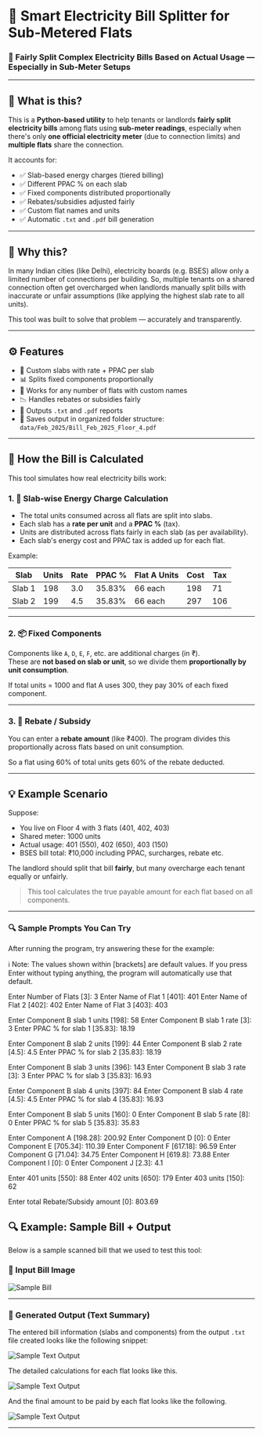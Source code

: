 # 🔌 Smart Electricity Bill Splitter for Sub-Metered Flats

### 🧮 Fairly Split Complex Electricity Bills Based on Actual Usage — Especially in Sub-Meter Setups

---

## 📖 What is this?

This is a **Python-based utility** to help tenants or landlords **fairly split electricity bills** among flats using **sub-meter readings**, especially when there's only **one official electricity meter** (due to connection limits) and **multiple flats** share the connection.

It accounts for:
- ✅ Slab-based energy charges (tiered billing)
- ✅ Different PPAC % on each slab
- ✅ Fixed components distributed proportionally
- ✅ Rebates/subsidies adjusted fairly
- ✅ Custom flat names and units
- ✅ Automatic `.txt` and `.pdf` bill generation

---

## 🤔 Why this?

In many Indian cities (like Delhi), electricity boards (e.g. BSES) allow only a limited number of connections per building. So, multiple tenants on a shared connection often get overcharged when landlords manually split bills with inaccurate or unfair assumptions (like applying the highest slab rate to all units).

This tool was built to solve that problem — accurately and transparently.

---

## ⚙️ Features

- 🧮 Custom slabs with rate + PPAC per slab
- 📊 Splits fixed components proportionally
- 🎯 Works for any number of flats with custom names
- 📉 Handles rebates or subsidies fairly
- 🧾 Outputs `.txt` and `.pdf` reports
- 📁 Saves output in organized folder structure: `data/Feb_2025/Bill_Feb_2025_Floor_4.pdf`

---

## 🧠 How the Bill is Calculated

This tool simulates how real electricity bills work:

### 1. 🔢 Slab-wise Energy Charge Calculation
- The total units consumed across all flats are split into slabs.
- Each slab has a **rate per unit** and a **PPAC %** (tax).
- Units are distributed across flats fairly in each slab (as per availability).
- Each slab's energy cost and PPAC tax is added up for each flat.

Example:

| Slab        | Units | Rate | PPAC % | Flat A Units | Cost | Tax  |
|-------------|-------|------|--------|--------------|------|------|
| Slab 1      | 198   | 3.0  | 35.83% | 66 each      | 198  | 71   |
| Slab 2      | 199   | 4.5  | 35.83% | 66 each      | 297  | 106  |

---

### 2. 📦 Fixed Components

Components like `A`, `D`, `E`, `F`, etc. are additional charges (in ₹).  
These are **not based on slab or unit**, so we divide them **proportionally by unit consumption**.

If total units = 1000 and flat A uses 300, they pay 30% of each fixed component.

---

### 3. 🎁 Rebate / Subsidy

You can enter a **rebate amount** (like ₹400). The program divides this proportionally across flats based on unit consumption.

So a flat using 60% of total units gets 60% of the rebate deducted.

---

## 💡 Example Scenario

Suppose:
- You live on Floor 4 with 3 flats (401, 402, 403)
- Shared meter: 1000 units
- Actual usage: 401 (550), 402 (650), 403 (150)
- BSES bill total: ₹10,000 including PPAC, surcharges, rebate etc.

The landlord should split that bill **fairly**, but many overcharge each tenant equally or unfairly.

> This tool calculates the true payable amount for each flat based on all components.

---


### 🔍 Sample Prompts You Can Try

After running the program, try answering these for the example:

ℹ️ Note:
The values shown within [brackets] are default values.
If you press Enter without typing anything, the program will automatically use that default.


Enter Number of Flats [3]: 3
Enter Name of Flat 1 [401]: 401
Enter Name of Flat 2 [402]: 402
Enter Name of Flat 3 [403]: 403

Enter Component B slab 1 units [198]: 58
Enter Component B slab 1 rate [3]: 3
Enter PPAC % for slab 1 [35.83]: 18.19

Enter Component B slab 2 units [199]: 44
Enter Component B slab 2 rate [4.5]: 4.5
Enter PPAC % for slab 2 [35.83]: 18.19

Enter Component B slab 3 units [396]: 143
Enter Component B slab 3 rate [3]: 3
Enter PPAC % for slab 3 [35.83]: 16.93

Enter Component B slab 4 units [397]: 84
Enter Component B slab 4 rate [4.5]: 4.5
Enter PPAC % for slab 4 [35.83]: 16.93

Enter Component B slab 5 units [160]: 0
Enter Component B slab 5 rate [8]: 0
Enter PPAC % for slab 5 [35.83]: 35.83

Enter Component A [198.28]: 200.92
Enter Component D [0]: 0
Enter Component E [705.34]: 110.39
Enter Component F [617.18]: 96.59
Enter Component G [71.04]: 34.75
Enter Component H [619.8]: 73.88
Enter Component I [0]: 0
Enter Component J [2.3]: 4.1

Enter 401 units [550]: 88
Enter 402 units [650]: 179
Enter 403 units [150]: 62

Enter total Rebate/Subsidy amount [0]: 803.69

## 🔍 Example: Sample Bill + Output

Below is a sample scanned bill that we used to test this tool:

### 📸 Input Bill Image

![Sample Bill](assets/bill.png)

---

### 📄 Generated Output (Text Summary)

The entered bill information (slabs and components) from the output `.txt` file created looks like the following snippet:

![Sample Text Output](assets/slabs_and_components.jpg)

The detailed calculations for each flat looks like this.

![Sample Text Output](assets/detailed_calculation_of_each_flats.jpg)

And the final amount to be paid by each flat looks like the following.

![Sample Text Output](assets/final_split_amounts.jpg)

---



